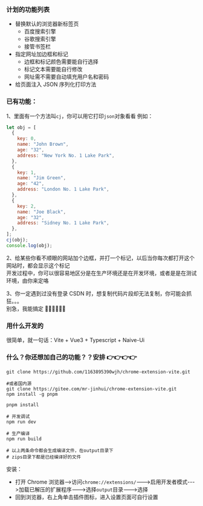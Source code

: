 ### 计划的功能列表

- 替换默认的浏览器新标签页
  - 百度搜索引擎
  - 谷歌搜索引擎
  - 接管书签栏
- 指定网址加边框和标记
  - 边框和标记颜色需要能自行选择
  - 标记文本需要能自行修改
  - 网址需不需要自动填充用户名和密码
- 给页面注入 JSON 序列化打印方法

### 已有功能：

1、里面有一个方法叫`cj`，你可以用它打印`json`对象看看
例如：

```javascript
let obj = [
  {
    key: 0,
    name: "John Brown",
    age: "32",
    address: "New York No. 1 Lake Park",
  },
  {
    key: 1,
    name: "Jim Green",
    age: "42",
    address: "London No. 1 Lake Park",
  },
  {
    key: 2,
    name: "Joe Black",
    age: "32",
    address: "Sidney No. 1 Lake Park",
  },
];
cj(obj);
console.log(obj);
```

2、给某些你看不顺眼的网站加个边框，并打一个标记，以后当你每次都打开这个网站时，都会显示这个标记  
开发过程中，你可以很容易地区分是在生产环境还是在开发环境，或者是是在测试环境，由你来定咯

3、你一定遇到过没有登录 CSDN 时，想复制代码片段却无法复制，你可能会抓狂。。。  
别急，我能搞定 🤔🤔🤔🤔🤔🤔

### 用什么开发的

很简单，就一句话：Vite + Vue3 + Typescript + Naive-Ui

### 什么？你还想加自己的功能？？安排 👉👉👉👉

```shell
git clone https://github.com/1163895390wjh/chrome-extension-vite.git

#或者国内源
git clone https://gitee.com/mr-jinhui/chrome-extension-vite.git
npm install -g pnpm

pnpm install

# 开发调试
npm run dev

# 生产编译
npm run build

# 以上两条命令都会生成编译文件，在output目录下
# zips目录下都是已经编译好的文件
```

安装：

- 打开 Chrome 浏览器-->访问`chrome://extensions/`--->启用开发者模式--->加载已解压的扩展程序--->选择`output`目录--->选择
- 回到浏览器，右上角单击插件图标，进入设置页面可自行设置
